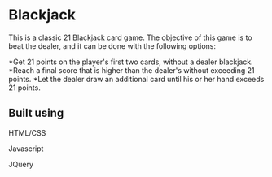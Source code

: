 # Blackjack
This is a classic 21 Blackjack card game. The objective of this game is to beat the dealer, and it can be done with the following options:

*Get 21 points on the player's first two cards, without a dealer blackjack.
*Reach a final score that is higher than the dealer's without exceeding 21 points.
*Let the dealer draw an additional card until his or her hand exceeds 21 points.


## Built using

HTML/CSS

Javascript

JQuery
